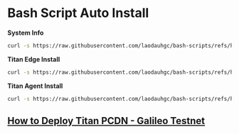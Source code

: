 # Bash Script Auto Install

**System Info**

```bash
curl -s https://raw.githubusercontent.com/laodauhgc/bash-scripts/refs/heads/main/cfg.sh | bash
```

**Titan Edge Install**

```bash
curl -s https://raw.githubusercontent.com/laodauhgc/bash-scripts/refs/heads/main/titan-network/edge.sh | bash -s -- your_hash_value number_of_nodes
```

**Titan Agent Install**

```bash
curl -s https://raw.githubusercontent.com/laodauhgc/bash-scripts/refs/heads/main/titan-network/agent.sh | bash -s -- --key=your_key_here --ver=vi
```
## [How to Deploy Titan PCDN - Galileo Testnet](https://github.com/laodauhgc/bash-scripts/blob/main/titan-network/how-to-install-titan-pcdn-en.md)
